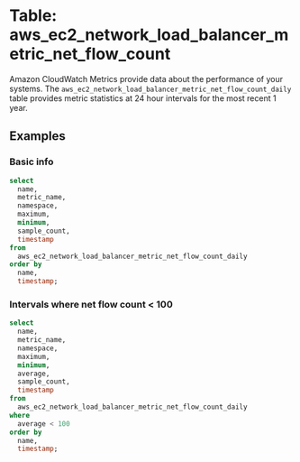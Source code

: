 # Table: aws_ec2_network_load_balancer_metric_net_flow_count

Amazon CloudWatch Metrics provide data about the performance of your systems. The `aws_ec2_network_load_balancer_metric_net_flow_count_daily` table provides metric statistics at 24 hour intervals for the most recent 1 year.

## Examples

### Basic info

```sql
select
  name,
  metric_name,
  namespace,
  maximum,
  minimum,
  sample_count,
  timestamp
from
  aws_ec2_network_load_balancer_metric_net_flow_count_daily
order by
  name,
  timestamp;
```

### Intervals where net flow count < 100

```sql
select
  name,
  metric_name,
  namespace,
  maximum,
  minimum,
  average,
  sample_count,
  timestamp
from
  aws_ec2_network_load_balancer_metric_net_flow_count_daily
where
  average < 100
order by
  name,
  timestamp;
```
